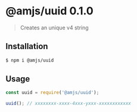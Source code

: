 # @amjs/uuid 0.1.0

> Creates an unique v4 string

## Installation

```bash
$ npm i @amjs/uuid
```
## Usage

```javascript
const uuid = require('@amjs/uuid');

uuid(); // xxxxxxxx-xxxx-4xxx-yxxx-xxxxxxxxxxxx
```
